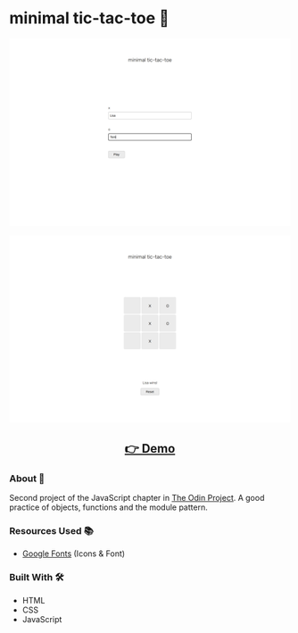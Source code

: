 # minimal tic-tac-toe 🎲

<p align="center">
  <img src="images/page-screenshot-1.png" width="650px" alt="screenshot">
</p>
<p align="center">
  <img src="images/page-screenshot-2.png" width="650px" alt="screenshot">
</p>
<h2 align="center">
  <a href="https://nightrunner4.github.io/minimal-tic-tac-toe">👉 Demo</a>
</h2>

### About 📖

Second project of the JavaScript chapter in [The Odin Project](https://www.theodinproject.com). A good practice of objects, functions and the module pattern.

### Resources Used 📚

- [Google Fonts](https://fonts.google.com) (Icons & Font)

### Built With 🛠️

- HTML
- CSS
- JavaScript
